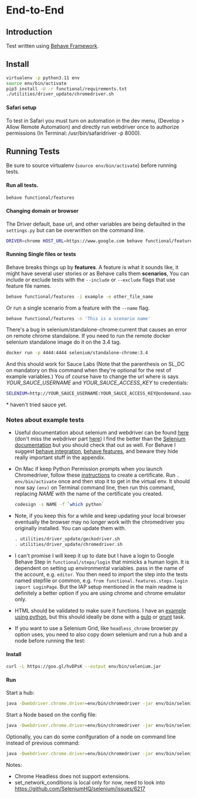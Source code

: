 # End-to-End

## Introduction

Test written using [Behave Framework](http://pythonhosted.org/behave/).

## Install

```bash
virtualenv -p python3.11 env
source env/bin/activate
pip3 install -U -r functional/requirements.txt
./utilities/driver_update/chromedriver.sh 
```

#### Safari setup
To test in Safari you must turn on automation in the dev menu, (Develop > Allow
Remote Automation) and directly run webdriver once to authorize
permissions (In Terminal: /usr/bin/safaridriver -p 8000).

## Running Tests
Be sure to source virtualenv (```source env/bin/activate```) before
running tests.

#### Run all tests.

```bash
behave functional/features
```

#### Changing domain or browser
The Driver default, base url, and other variables are being defaulted in the
`settings.py` but can be overwritten on the command line.

```bash
DRIVER=chrome HOST_URL=https://www.google.com behave functional/features/
```

#### Running Single files or tests
Behave breaks things up by **features**. A feature is what it sounds like, it
might have several user stories or as Behave calls them **scenarios**,
You can include or exclude tests with the ```--include``` or ```--exclude```
flags that use feature file names.

```bash
behave functional/features -i example -e other_file_name
```

Or run a single scenario from a feature with the ```--name``` flag.

```bash
behave functional/features -n 'This is a scenario name'
```

There's a bug in selenium/standalone-chrome:current that causes an error on
remote chrome standalone. If you need to run the remote docker selenium
standalone image do it on the 3.4 tag.

```bash
docker run -p 4444:4444 selenium/standalone-chrome:3.4
```

And this should work for Sauce Labs (Note that the parenthesis on SL_DC on
mandatory on this command when they're optional for the rest of example
variables.) You of course have to change the url where is says
*YOUR_SAUCE_USERNAME* and *YOUR_SAUCE_ACCESS_KEY* to credentials:

```bash
SELENIUM=http://YOUR_SAUCE_USERNAME:YOUR_SAUCE_ACCESS_KEY@ondemand.saucelabs.com:80/wd/hub SL_DC='{"platform": "Mac OS X 10.9", "browserName": "chrome", "version": "31"}'  DRIVER=saucelabs HOST_URL=https://bynd.com behave functional/features
```

\* haven't tried sauce yet.


### Notes about example tests

* Useful documentation about selenium and webdriver can be found [here](http://selenium-python.readthedocs.io/)
    (don't miss the webdriver part [here](http://selenium-python.readthedocs.io/api.html#locate-elements-by)) I find
    the better than the [Selenium documentation](http://www.seleniumhq.org/docs/) but you should
    check that out as well. For Behave I suggest
    [behave integration](http://behave.readthedocs.io/en/latest/tutorial.html),
    [behave features](https://pythonhosted.org/behave/gherkin.html#given-when-then-and-but), and beware they hide
    really important stuff in the appendix.
* On Mac if keep Python Permission prompts when you launch Chromedriver,
    follow these [instructions](http://bd808.com/blog/2013/10/21/creating-a-self-signed-code-certificate-for-xcode/) to
    create a certificate. Run `. env/bin/activate` once and then stop it to get in the virtual env. It should now
    say `(env)` on Terminal command line, then run this command, replacing *NAME* with the name of the certificate
    you created.

    ```bash
    codesign -s NAME -f `which python`
    ```

* Note, if you keep this for a while and keep updating your local browser eventually the browser may no longer work
    with the chromedriver you originally installed. You can update them with.

    ```bash
    . utilities/driver_update/geckodriver.sh
    . utilities/driver_update/chromedriver.sh
    ```

* I can't promise I will keep it up to date but I have a login to Google Behave Step in `functional/steps/login`
    that mimicks a human login. It is dependent on setting up environmental variables. pass in the name of the account,
    e.g. `editor`. You then need to import the step into the tests named stepfile or common,
    e.g. `from functional.features.steps.login import LoginPage`. But the IAP setup mentioned in the main readme
    is definitely a better option if you are using chrome and chrome emulator only.
* HTML should be validated to make sure it functions. I have an [example using python](https://github.com/Jiff21/Notes/blob/master/test/behave/features/steps/best_practices.py),
    but this should ideally be done with a [gulp](https://www.npmjs.com/package/gulp-html-validator) or [grunt](https://www.npmjs.com/package/grunt-html-validation) task.
* If you want to use a Selenium Grid, like `headless_chrome` browser.py option uses, you need to also copy down
    selenium and run a hub and a node before running the test:


#### Install

```bash
curl -L https://goo.gl/hvDPsK --output env/bin/selenium.jar
```

#### Run

Start a hub:

```bash
java -Dwebdriver.chrome.driver=env/bin/chromedriver -jar env/bin/selenium.jar  -role hub
```

Start a Node based on the config file:

```bash
java -Dwebdriver.chrome.driver=env/bin/chromedriver -jar env/bin/selenium.jar  -role node -nodeConfig utilities/selenium/nodeconfig.json
```

Optionally, you can do some conifguration of a node on command line instead of previous command:

```bash
java -Dwebdriver.chrome.driver=env/bin/chromedriver -jar env/bin/selenium.jar  -role  node -hub http://localhost:4444/grid/register -port 5556  -browser browserName=firefox,javascriptEnabled=true,maxInstances=10,platform=ANY -browser browserName=chrome,javascriptEnabled=true,maxInstances=10,platform=ANY -browser browserName=safari,javascriptEnabled=true,maxInstances=1,platform=ANY
```

Notes:
* Chrome Headless does not support extensions.
* set_network_conditions is local only for now, need to look into https://github.com/SeleniumHQ/selenium/issues/6217
